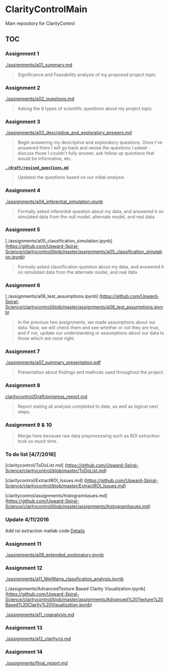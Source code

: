 # ClarityControlMain
Main repository for ClarityControl

## TOC

### Assignment 1
[./assignments/a01_summary.md](https://github.com/Upward-Spiral-Science/claritycontrol/blob/master/assignments/a01_summary.md)
  > Significance and Feasability analysis of my proposed project topic

### Assignment 2
[./assignments/a02_questions.md](https://github.com/Upward-Spiral-Science/claritycontrol/blob/master/assignments/a02_questions.md)
  > Asking the 6 types of scientific questions about my project topic
  
### Assignment 3
[./assignments/a03_descriptive_and_exploratory_answers.md](https://github.com/Upward-Spiral-Science/claritycontrol/blob/master/assignments/a03_descriptive_and_exploratory_answers.md)
  > Begin answering my descriptive and exploratory questions. Once I've answered them I will go back and revise the questions I asked - discuss those I couldn't fully answer, ask follow up questions that would be informative, etc.

[**``./draft/revised_questions.md``**](./draft/revised_questions.md)
  > Updated the questions based on our initial analysis
  
### Assignment 4
[./assignments/a04_inferential_simulation.ipynb](https://github.com/Upward-Spiral-Science/claritycontrol/blob/master/assignments/a04_inferential_simulation.ipynb)
  > Formally asked inferential question about my data, and answered it on simulated data from the null model, alternate model, and real data
  
### Assignment 5
[./assignments/a05_classification_simulation.ipynb] (https://github.com/Upward-Spiral-Science/claritycontrol/blob/master/assignments/a05_classification_simulation.ipynb)
  > Formally asked classification question about my data, and answered it on simulated data from the alternate model, and real data

### Assignment 6
[./assignments/a06_test_assumptions.ipynb] (https://github.com/Upward-Spiral-Science/claritycontrol/blob/master/assignments/a06_test_assumptions.ipynb)
  > In the previous two assignments, we made assumptions about our data. Now, we will check them and see whether or not they are true, and if not, update our understanding or assumptions about our data to those which are *more* right.

### Assignment 7
[./assignments/a07_summary_presentation.pdf](https://github.com/Upward-Spiral-Science/claritycontrol/blob/master/assignments/a07_summary_presentation.pdf)
  > Presentation about findings and methods used throughout the project.
  
### Assignment 8
[claritycontrol/Draft/progress_report.md](https://github.com/Upward-Spiral-Science/claritycontrol/blob/master/Draft/progress_report.md)
  > Report stating all analysis completed to date, as well as logical next steps.
  
### Assignment 9 & 10

> Merge here because raw data preprocessing such as ROI extraction took so much time.

### To do list [4/7/2016]
[claritycontrol/ToDoList.md] (https://github.com/Upward-Spiral-Science/claritycontrol/blob/master/ToDoList.md)

[claritycontrol/ExtractROI_Issues.md] (https://github.com/Upward-Spiral-Science/claritycontrol/blob/master/ExtractROI_Issues.md)

[claritycontrol/assignments/histogramIssues.md] (https://github.com/Upward-Spiral-Science/claritycontrol/blob/master/assignments/histogramIssues.md)

### Update 4/11/2016

Add roi extraction matlab code [Details](https://github.com/Upward-Spiral-Science/claritycontrol/tree/master/code/clarity_roi)

### Assignment 11

[./assignments/a09_extended_exploratory.ipynb](https://github.com/Upward-Spiral-Science/claritycontrol/blob/master/assignments/a09_extended_exploratory.ipynb)

### Assignment 12

[./assignments/a11_WeiWang_classfication_analysis.ipynb](https://github.com/Upward-Spiral-Science/claritycontrol/blob/master/assignments/a11_WeiWang_classfication_analysis.ipynb)

[./assignments/AdvancedTexture Based Clarity Visualization.ipynb] (https://github.com/Upward-Spiral-Science/claritycontrol/blob/master/assignments/Advanced%20Texture%20Based%20Clarity%20Visualization.ipynb)

[./assignments/a11_roianalysis.md](https://github.com/Upward-Spiral-Science/claritycontrol/blob/master/assignments/a11_roianalysis.md)

### Assignment 13
[./assignments/a12_clarityroi.md](https://github.com/Upward-Spiral-Science/claritycontrol/blob/master/assignments/a12_clarityroi.md) 

### Assignment 14
[./assignments/final_report.md](https://github.com/Upward-Spiral-Science/claritycontrol/blob/master/final_report.md)
